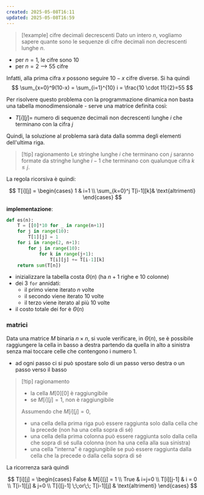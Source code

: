 ```yaml
---
created: 2025-05-08T16:11
updated: 2025-05-08T16:59
---
```


> [!example] cifre decimali decrescenti
> Dato un intero $n$, vogliamo sapere quante sono le sequenze di cifre decimali non decrescenti lunghe $n$.

- per $n=1$, le cifre sono $10$
- per $n=2$ ⟶ $55$ cifre

Infatti, alla prima cifra $x$ possono seguire $10-x$ cifre diverse. Si ha quindi 
$$
\sum_{x=0}^9(10-x) = \sum_{i=1}^{10} i = \frac{10 \cdot 11}{2}=55
$$

Per risolvere questo problema con la programmazione dinamica non basta una tabella monodimensionale - serve una matrice definita così:
- $T[i][j]=$ numero di sequenze decimali non decrescenti lunghe $i$ che terminano con la cifra $j$

Quindi, la soluzione al problema sarà data dalla somma degli elementi dell'ultima riga.

> [!tip] ragionamento
> Le stringhe lunghe $i$ che terminano con $j$ saranno formate da stringhe lunghe $i-1$ che terminano con qualunque cifra $k\leq j$.

La regola ricorsiva è quindi:

$$
T[i][j] = \begin{cases} 1 & i=1 \\
\sum_{k=0}^j T[i-1][k]& \text{altrimenti}
\end{cases} 
$$

**implementazione**:
```python
def es(n):
	T = [[0]*10 for _ in range(n+1)]
	for j in range(10):
		T[1][j] = 1
	for i in range(2, n+1):
		for j in range(10):
			for k in range(j+1):
				T[i][j] += T[i-1][k]
	return sum(T[n])
```

- inizializzare la tabella costa $\Theta(n)$ (ha $n+1$ righe e $10$ colonne)
- dei 3 `for` annidati:
	- il primo viene iterato $n$ volte
	- il secondo viene iterato $10$ volte
	- il terzo viene iterato al più $10$ volte
- il costo totale dei for è $\Theta(n)$

### matrici
Data una matrice $M$ binaria $n \times n$, si vuole verificare, in $\Theta(n)$, se è possibile raggiungere la cella in basso a destra partendo da quella in alto a sinistra senza mai toccare celle che contengono i numero $1$.
- ad ogni passo ci si può spostare solo di un passo verso destra o un passo verso il basso

>[!tip] ragionamento
>- la cella $M[0][0]$ è raggiungibile
>- se $M[i][j]=1$, non è raggiungibile
>
>Assumendo che $M[i][j]=0$,
>- una cella della prima riga può essere raggiunta solo dalla cella che la precede (non ha una cella sopra di sé)
>- una cella della prima colonna può essere raggiunta solo dalla cella che sopra di sé sulla colonna (non ha una cella alla sua sinistra)
>- una cella "interna" è raggiungibile se può essere raggiunta dalla cella che la precede o dalla cella sopra di sé

La ricorrenza sarà quindi

$$
T[i][j] = \begin{cases} False & M[i][j] = 1 \\
True & i=j=0 \\
T[i][j-1] & i =  0 \\
T[i-1][j] & j=0 \\
T[i][j-1] \;\;or\;\; T[i-1][j] & \text{altrimenti}
\end{cases}
$$

